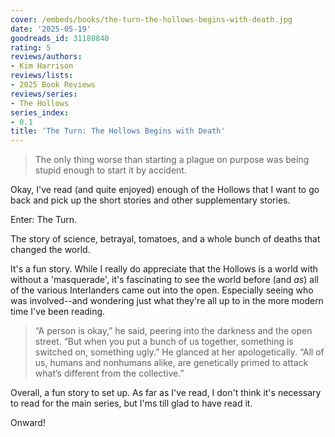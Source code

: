 ```yaml
---
cover: /embeds/books/the-turn-the-hollows-begins-with-death.jpg
date: '2025-05-19'
goodreads_id: 31180840
rating: 5
reviews/authors:
- Kim Harrison
reviews/lists:
- 2025 Book Reviews
reviews/series:
- The Hollows
series_index:
- 0.1
title: 'The Turn: The Hollows Begins with Death'
---
```

> The only thing worse than starting a plague on purpose was being stupid enough to start it by accident.

Okay, I've read (and quite enjoyed) enough of the Hollows that I want to go back and pick up the short stories and other supplementary stories.

Enter: The Turn.

The story of science, betrayal, tomatoes, and a whole bunch of deaths that changed the world. 

It's a fun story. While I really do appreciate that the Hollows is a world with without a 'masquerade', it's fascinating to see the world before (and *as*) all of the various Interlanders came out into the open. Especially seeing who was involved--and wondering just what they're all up to in the more modern time I've been reading.

> “A person is okay,” he said, peering into the darkness and the open street. “But when you put a bunch of us together, something is switched on, something ugly.” He glanced at her apologetically. “All of us, humans and nonhumans alike, are genetically primed to attack what’s different from the collective.” 

Overall, a fun story to set up. As far as I've read, I don't think it's necessary to read for the main series, but I'ms till glad to have read it. 

Onward!

<!--more-->